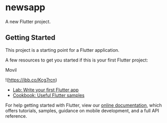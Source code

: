 # newsapp

A new Flutter project.

## Getting Started

This project is a starting point for a Flutter application.

A few resources to get you started if this is your first Flutter project:

Movil

!(https://ibb.co/Kcg7rcn)


- [Lab: Write your first Flutter app](https://flutter.dev/docs/get-started/codelab)
- [Cookbook: Useful Flutter samples](https://flutter.dev/docs/cookbook)

For help getting started with Flutter, view our
[online documentation](https://flutter.dev/docs), which offers tutorials,
samples, guidance on mobile development, and a full API reference.
